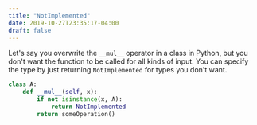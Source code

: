 ```yaml
---
title: "NotImplemented"
date: 2019-10-27T23:35:17-04:00
draft: false
---
```


Let's say you overwrite the `__mul__` operator in a class in Python, but you don't want the function to be called for all kinds of input. You can specify the type by just returning `NotImplemented` for types you don't want.

```python
class A:
    def __mul__(self, x):
        if not isinstance(x, A):
            return NotImplemented
        return someOperation()
```

